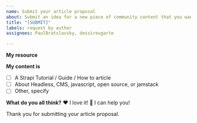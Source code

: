 ```yaml
---
name: Submit your article proposal
about: Submit an idea for a new piece of community content that you want to write
title: "[SUBMIT]"
labels: request by author
assignees: PaulBratslavsky, dessireugarte

---
```


**My resource**
<!--
Hello 👋 

Before you start, please make sure your issue is understandable and reproducible.
To make your issue readable make sure you use valid Markdown syntax.

Please describe what your article will be about in few sentences and include an outline with the main topics covered in the article.

Here is an example:
Outline
Introduction
Auth Providers
what is an auth provider
benefits
examples of auth providers
Introducing Auth0
Setting up a Strapi project
Integrating Auth0 as auth provider
Setting up Gridsome/Nuxt project
Integrating Strapi API with Gridsome/Nuxt
Conclusion

-->

**My content is**

- [ ] A Strapi Tutorial / Guide / How to article
- [ ] About Headless, CMS, javascript, open source, or jamstack
- [ ] Other, specify

**What do you all think?**
❤️ I love it!
🚀 I can help you!

Thank you for submitting your article proposal.
